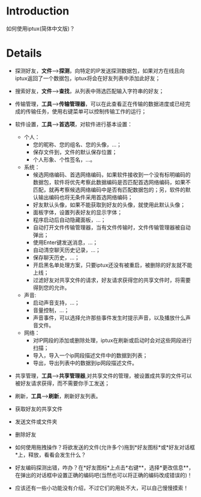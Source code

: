 # Introduction #

如何使用iptux(简体中文版)？

# Details #

  * 探测好友，**文件**-->**探测**，向特定的IP发送探测数据包，如果对方在线且向iptux返回了一个数据包，iptux将会在好友列表中添加此好友；
  * 搜索好友，**文件**-->**查找**，从列表中筛选匹配输入字符串的好友；
  * 传输管理，**工具**-->**传输管理器**，可以在此查看正在传输的数据进度或已经完成的传输任务，使用右键菜单可以控制传输工作的运行；
  * 软件设置，**工具**-->**首选项**，对软件进行基本设置：
    * 个人：
      * 您的昵称、您的组名、您的头像，...；
      * 保存文件到，文件的默认保存位置；
      * 个人形象、个性签名，...。
    * 系统：
      * 候选网络编码、首选网络编码，如果软件接收到一个没有标明编码的数据包，软件将优先考察此数据编码是否匹配首选网络编码，如果不匹配，就再考察候选网络编码中是否有匹配数据包的；另，软件的默认输出编码也将无条件采用首选网络编码；
      * 好友默认头像，如果不能获取到好友的头像，就使用此默认头像；
      * 面板字体，设置列表好友的显示字体；
      * 程序启动后自动隐藏面板，...；
      * 自动打开文件传输管理器，当有文件传输时，文件传输管理器被自动弹出；
      * 使用Enter键发送消息，...；
      * 自动清空聊天历史记录，...；
      * 保存聊天历史，...；
      * 开启黑名单处理方案，只要iptux还没有被重启，被删除的好友就不能上线；
      * 过滤好友对共享文件的请求，好友请求获得您的共享文件时，将需要得到您的允许。
    * 声音:
      * 启动声音支持，...；
      * 音量控制，...；
      * 声音事件，可以选择允许那些事件发生时提示声音，以及播放什么声音文件。
    * 网络：
      * 对IP网段的添加或删除处理，iptux在刷新或启动时会对这些网段进行扫描；
      * 导入，导入一个ip网段描述文件中的数据到列表；
      * 导出，导出列表中的数据到ip网段描述文件。
  * 共享管理，**工具**-->**共享管理器**,对共享文件的管理，被设置成共享的文件可以被好友请求获得，而不需要你手工发送；
  * 刷新，**工具**-->**刷新**，刷新好友列表。


  * 获取好友的共享文件
  * 发送文件或文件夹
  * 删除好友


  * 如何使用拖拽操作？将欲发送的文件(允许多个)拖到\*好友图标\*或\*好友对话框\*上，释放，看看会发生什么？
  * 好友编码探测出错，咋办？在\*好友图标\*上点击\*右键**，选择\*更改信息**，在弹出的对话框中设置正确的编码吧(当然也可以将正确的编码改成错误的)！


  * 应该还有一些小功能没有介绍，不过它们的用处不大，可以自己慢慢摸索！